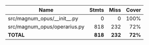 | Name                             |    Stmts |     Miss |   Cover |
|--------------------------------- | -------: | -------: | ------: |
| src/magnum\_opus/\_\_init\_\_.py |        0 |        0 |    100% |
| src/magnum\_opus/operarius.py    |      818 |      232 |     72% |
|                        **TOTAL** |  **818** |  **232** | **72%** |
